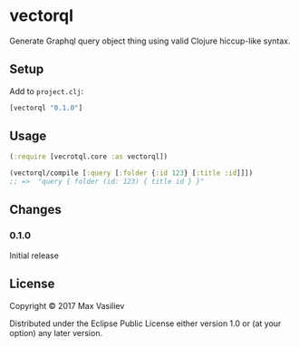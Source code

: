 # vectorql

Generate Graphql query object thing using valid Clojure hiccup-like syntax.

## Setup

Add to `project.clj`:

```clj
[vectorql "0.1.0"]
```

## Usage

```clj
(:require [vecrotql.core :as vectorql])

(vectorql/compile [:query [:folder {:id 123} [:title :id]]])
;; =>  "query { folder (id: 123) { title id } }"

```

## Changes

### 0.1.0

Initial release

## License

Copyright © 2017 Max Vasiliev

Distributed under the Eclipse Public License either version 1.0 or (at
your option) any later version.
